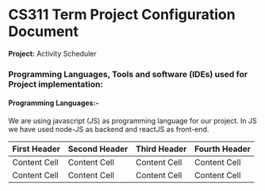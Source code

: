 # CS311 Term Project Configuration Document
<span><b>Project:</b> Activity Scheduler </span>
<h3>Programming Languages, Tools and software (IDEs) used for Project implementation: </h3>
<h4>Programming Languages:-</h4>
<span>We are using javascript (JS) as programming language for our project. In JS we have used node-JS as backend and reactJS as front-end.</h4>


| First Header  | Second Header | Third Header | Fourth Header| 
| ------------- | ------------- | -------------|------------- |
| Content Cell  | Content Cell  | Content Cell | Content Cell |
| Content Cell  | Content Cell  | Content Cell | Content Cell |
